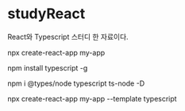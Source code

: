 # studyReact
React와 Typescript 스터디 한 자료이다.



npx create-react-app my-app

npm install typescript -g

npm i @types/node typescript ts-node -D

npx create-react-app my-app --template typescript
